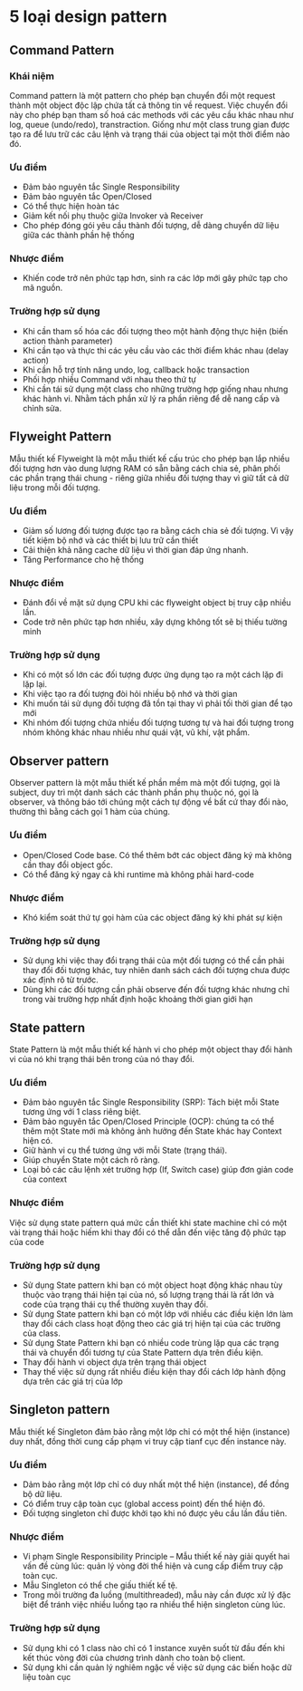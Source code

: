 # 5 loại design pattern
## Command Pattern
### Khái niệm
Command pattern là một pattern cho phép bạn chuyển đổi một request thành một object độc lập chứa tất cả thông tin về request. Việc chuyển đổi này cho phép bạn tham số hoá các methods với các yêu cầu khác nhau như log, queue (undo/redo), transtraction. Giống như một class trung gian được tạo ra để lưu trữ các câu lệnh và trạng thái của object tại một thời điểm nào đó.

### Ưu điểm
- Đảm bảo nguyên tắc Single Responsibility
- Đảm bảo nguyên tắc Open/Closed
- Có thể thực hiện hoàn tác
- Giảm kết nối phụ thuộc giữa Invoker và Receiver
- Cho phép đóng gói yêu cầu thành đối tượng, dễ dàng chuyển dữ liệu giữa các thành phần hệ thống

### Nhược điểm
- Khiến code trở nên phức tạp hơn, sinh ra các lớp mới gây phức tạp cho mã nguồn.

### Trường hợp sử dụng
- Khi cần tham số hóa các đối tượng theo một hành động thực hiện (biến action thành parameter)
- Khi cần tạo và thực thi các yêu cầu vào các thời điểm khác nhau (delay action)
- Khi cần hỗ trợ tính năng undo, log, callback hoặc transaction
- Phối hợp nhiều Command với nhau theo thứ tự
- Khi cần tái sử dụng một class cho những trường hợp giống nhau nhưng khác hành vi. Nhằm tách phần xử lý ra phần riêng để dễ nang cấp và chỉnh sửa.

## Flyweight Pattern
Mẫu thiết kế Flyweight là một mẫu thiết kế cấu trúc cho phép bạn lắp nhiều đối tượng hơn vào dung lượng RAM có sẵn bằng cách chia sẻ, phân phối các phần trạng thái chung - riêng giữa nhiều đối tượng thay vì giữ tất cả dữ liệu trong mỗi đối tượng.

### Ưu điểm
- Giảm số lương đối tượng được tạo ra bằng cách chia sẻ đối tượng. Vì vậy tiết kiệm bộ nhớ và các thiết bị lưu trữ cần thiết
- Cải thiện khả năng cache dữ liệu vì thời gian đáp ứng nhanh.
- Tăng Performance cho hệ thống

### Nhược điểm
- Đánh đổi về mặt sử dụng CPU khi các flyweight object bị truy cập nhiều lần.
- Code trở nên phức tạp hơn nhiều, xây dựng không tốt sẽ bị thiếu tường minh

### Trường hợp sử dụng
- Khi có một số lớn các đối tượng được ứng dụng tạo ra một cách lặp đi lặp lại.
- Khi việc tạo ra đối tượng đòi hỏi nhiều bộ nhớ và thời gian
- Khi muốn tái sử dụng đối tượng đã tồn tại thay vì phải tối thời gian để tạo mới
- Khi nhóm đối tượng chứa nhiều đối tượng tương tự và hai đối tượng trong nhóm không khác nhau nhiều như quái vật, vũ khí, vật phẩm.

## Observer pattern
Observer pattern là một mẫu thiết kế phần mềm mà một đối tượng, gọi là subject, duy trì một danh sách các thành phần phụ thuộc nó, gọi là observer, và thông báo tới chúng một cách tự động về bất cứ thay đổi nào, thường thì bằng cách gọi 1 hàm của chúng.

### Ưu điểm
 - Open/Closed Code base. Có thể thêm bớt các object đăng ký mà không cần thay đổi object gốc.
- Có thể đăng ký ngay cả khi runtime mà không phải hard-code

### Nhược điểm
- Khó kiểm soát thứ tự gọi hàm của các object đăng ký khi phát sự kiện

### Trường hợp sử dụng
- Sử dụng khi việc thay đổi trạng thái của một đối tượng có thể cần phải thay đổi đối tượng khác, tuy nhiên danh sách cách đối tượng chưa được xác định rõ từ trước.
- Dùng khi các đối tượng cần phải observe đến đối tượng khác nhưng chỉ trong vài trường hợp nhất định hoặc khoảng thời gian giới hạn

## State pattern
State Pattern là một mẫu thiết kế hành vi cho phép một object thay đổi hành vi của nó khi trạng thái bên trong của nó thay đổi.

### Ưu điểm
- Đảm bảo nguyên tắc Single Responsibility (SRP): Tách biệt mỗi State tương ứng với 1 class riêng biệt.
- Đảm bảo nguyên tắc Open/Closed Principle (OCP): chúng ta có thể thêm một State mới mà không ảnh hưởng đến State khác hay Context hiện có.
- Giữ hành vi cụ thể tương ứng với mỗi State (trạng thái).
- Giúp chuyển State một cách rõ ràng.
- Loại bỏ các câu lệnh xét trường hợp (If, Switch case) giúp đơn giản code của context

### Nhược điểm
Việc sử dụng state pattern quá mức cần thiết khi state machine chỉ có một vài trạng thái hoặc hiếm khi thay đổi có thể dẫn đến việc tăng độ phức tạp của code

### Trường hợp sử dụng
- Sử dụng State pattern khi bạn có một object hoạt động khác nhau tùy thuộc vào trạng thái hiện tại của nó, số lượng trạng thái là rất lớn và code của trạng thái cụ thể thường xuyên thay đổi.
- Sử dụng State pattern khi bạn có một lớp với nhiều các điều kiện lớn làm thay đổi cách class hoạt động theo các giá trị hiện tại của các trường của class.
- Sử dụng State Pattern khi bạn có nhiều code trùng lặp qua các trạng thái và chuyển đổi tương tự của State Pattern dựa trên điều kiện.
- Thay đổi hành vi object dựa trên trạng thái object
- Thay thế việc sử dụng rất nhiều điều kiện thay đổi cách lớp hành động dựa trên các giá trị của lớp

## Singleton pattern
Mẫu thiết kế Singleton đảm bảo rằng một lớp chỉ có một thể hiện (instance) duy nhất, đồng thời cung cấp phạm vi truy cập tianf cục đến instance này.

### Ưu điểm
- Dảm bảo rằng một lớp chỉ có duy nhất một thể hiện (instance), để đồng bộ dữ liệu.
- Có điểm truy cập toàn cục (global access point) đến thể hiện đó.
- Đối tượng singleton chỉ được khởi tạo khi nó được yêu cầu lần đầu tiên.

### Nhược điểm
- Vi phạm Single Responsibility Principle – Mẫu thiết kế này giải quyết hai vấn đề cùng lúc: quản lý vòng đời thể hiện và cung cấp điểm truy cập toàn cục.
- Mẫu Singleton có thể che giấu thiết kế tệ.
- Trong môi trường đa luồng (multithreaded), mẫu này cần được xử lý đặc biệt để tránh việc nhiều luồng tạo ra nhiều thể hiện singleton cùng lúc.

### Trường hợp sử dụng
- Sử dụng khi có 1 class nào chỉ có 1 instance xuyên suốt từ đầu đến khi kết thúc vòng đời của chương trình dành cho toàn bộ client.
- Sử dụng khi cần quản lý nghiêm ngặc về việc sử dụng các biến hoặc dữ liệu toàn cục